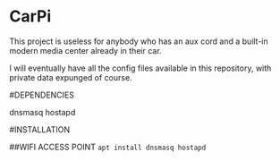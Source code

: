 # CarPi

This project is useless for anybody who has an aux cord and a built-in modern media center already in their car.

I will eventually have all the config files available in this repository, with private data expunged of course.

#DEPENDENCIES

dnsmasq
hostapd


#INSTALLATION

##WIFI ACCESS POINT
`apt install dnsmasq hostapd`
